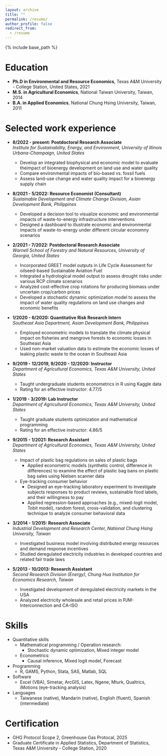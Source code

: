 ```yaml
---
layout: archive
title: ""
permalink: /resume/
author_profile: false
redirect_from:
  - /resume
---
```


{% include base_path %}

Education
======
* **Ph.D in Environmental and Resource Economics**, Texas A&M University - College Station, United States, 2021
* **M.S. in Agricultural Economics**, National Taiwan University, Taiwan, 2014
* **B.A. in Applied Economics**, National Chung Hsing University, Taiwan, 2011

Selected work experience
======
* **8/2022 - present: Postdoctoral Research Associate**<br>
  *Institute for Sustainability, Energy, and Environment, University of Illinois Urbana-Champaign, United States*
  * Develop an integrated biophysical and economic model to evaluate theimpact of bioenergy development on land use and water quality
  * Compare environmental impacts of bio-based vs. fossil fuels
  * Assess land-use change and water quality impact for a bioenergy supply chain

* **8/2021 - 5/2022: Resource Economist (Consultant)**<br>
  *Sustainable Development and Climate Change Division, Asian Development Bank, Philippines*
  * Developed a decision tool to visualize economic and environmental impacts of waste-to-energy infrastructure interventions
  * Designed a dashboard to illustrate economic and environmental impacts of waste-to-energy under different circular economny scenarios
  
* **2/2021 - 7/2022: Postdoctoral Research Associate**<br>
  *Warnell School of Forestry and Natural Resources, University of Georgia, United States*
  * Incorporated GREET model outputs in Life Cycle Assessment for oilseed-based Sustainable Aviation Fuel
  * Integrated a hydrological model output to assess drought risks under various RCP climate scenarios
  * Analyzed cost-effective crop rotations for producing biomass under uncertain crop/carbon prices
  * Developed a stochastic dynamic optimization model to assess the impact of water quality regulations on land use changes and economic benefits

* **1/2020 - 6/2020: Quantitative Risk Research Intern**<br>
  *Southeast Asia Department, Asian Development Bank, Philippines*
  * Employed econometric models to translate the climate physical impact on fisheries and mangrove forests to economic losses in Southeast Asia
  * Used non-market valuation data to estimate the economic losses of leaking plastic waste to the ocean in Southeast Asia
  
* **9/2019 - 12/2019, 9/2020 - 12/2020: Instructor**<br>
  *Department of Agricultural Economics, Texas A&M University, United States*
  * Taught undergraduate students econometrics in R using Kaggle data
  * Rating for an effective instructor: 4.77/5
  
* **1/2019 - 3/2019: Lab Instructor**<br>
  *Department of Agricultural Economics, Texas A&M University, United States*
  * Taught graduate students optimization and mathematical programming
  * Rating for an effective instructor: 4.86/5
	
* **9/2015 - 1/2021: Research Assistant**<br>
  *Department of Agricultural Economics, Texas A&M University, United States*
  * Impact of plastic bag regulations on sales of plastic bags
	* Applied econometric models (synthetic control, difference in differences) to examine the effect of plastic bag bans on plastic bag sales using  Nielsen scanner data
  * Eye-tracking consumer behavior
	* Designed an eye-tracking laboratory experiment to investigate subjects responses to product reviews, sustainable food labels, and their willingness to pay
	* Applied regression-based approaches (e.g., mixed-logit model, Tobit model), random forest, cross-validation, and clustering technique to analyze consumer behavioral data
		
* **3/2014 - 1/2015: Research Associate**<br>
  *Industrial Development and Research Center, National Chung Hsing University, Taiwan*
  * Investigated business model involving distributed energy resources and demand response incentives
  * Studied deregulated electricity industries in developed countries and related fair trade laws
  
* **5/2013 - 10/2013: Research Assistant**<br>
  *Second Research Division (Energy), Chung Hua Institution for Economics Research, Taiwan*
  * Investigated development of deregulated electricity markets in the USA
  * Analyzed electricity wholesale and retail prices in PJM-Interconnection and CA-ISO
  
Skills
======
* Quantitative skills
  * Mathematical programming / Operation research:
    * Stochastic dynamic optimization, Mixed integer model  
  * Econometrics:
    * Causal inference, Mixed logit model, Forecast
* Programming
  * R, GAMS, Python, Stata, SAS, Matlab, SQL
* Software
  * Excel (VBA), Simetar, ArcGIS, Latex, Ngene, Mturk, Qualtrics, iMotions (eye-tracking analysis)
* Languages
  * Taiwanese (native), Mandarin (native), English (fluent), Spanish (intermediate)

Certification
======
* GHG Protocol Scope 2, Greenhouse Gas Protocal, 2025
* Graduate Certificate in Applied Statistics, Department of Statistics, Texas A&M University - College Station, 2020
